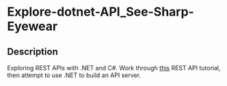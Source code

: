 # Explore-dotnet-API_See-Sharp-Eyewear

## Description
Exploring REST APIs with .NET and C#. 
Work through [this](https://docs.microsoft.com/en-us/learn/modules/build-web-api-aspnet-core/) REST API tutorial, then attempt to use .NET to build an API server.

